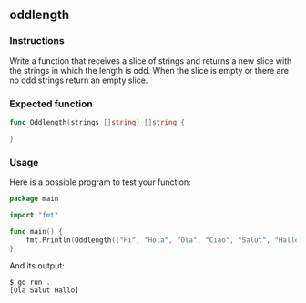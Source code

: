 ## oddlength

### Instructions

Write a function that receives a slice of strings and returns a new slice with the strings in which the length is odd. When the slice is empty or there are no odd strings return an empty slice.

### Expected function

```go
func Oddlength(strings []string) []string {

}
```

### Usage

Here is a possible program to test your function:

```go
package main

import "fmt"

func main() {
    fmt.Println(Oddlength(["Hi", "Hola", "Ola", "Ciao", "Salut", "Hallo"]))
}
```

And its output:

```console
$ go run .
[Ola Salut Hallo]
```
